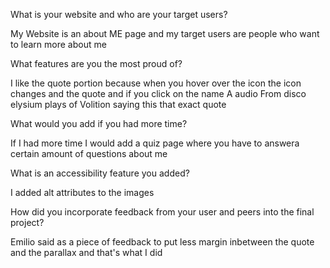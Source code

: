 What is your website and who are your target users?

My Website is an about ME page and my target users are people who want to learn more about me 


What features are you the most proud of?

I like the quote portion because when you hover over the icon the icon changes and the quote and if you click on the name A audio From disco elysium plays of Volition saying this that exact quote



What would you add if you had more time?

If I had more time I would add a quiz page where you have to answera certain amount of questions about me 



What is an accessibility feature you added?

I added alt attributes to the images 



How did you incorporate feedback from your user and peers into the final project?

Emilio said as a piece of feedback to put less margin inbetween the quote and the parallax and that's what I did
